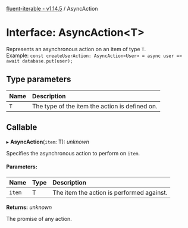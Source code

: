 [fluent-iterable - v1.14.5](../README.md) / AsyncAction

# Interface: AsyncAction<T\>

Represents an asynchronous action on an item of type `T`.<br>
  Example: `const createUserAction: AsyncAction<User> = async user => await database.put(user);`

## Type parameters

| Name | Description |
| :------ | :------ |
| `T` | The type of the item the action is defined on. |

## Callable

▸ **AsyncAction**(`item`: T): *unknown*

Specifies the asynchronous action to perform on `item`.

#### Parameters:

| Name | Type | Description |
| :------ | :------ | :------ |
| `item` | T | The item the action is performed against. |

**Returns:** *unknown*

The promise of any action.
